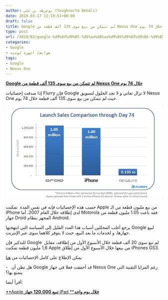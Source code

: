 ```yaml
---
author: يوغرطة بن علي (Youghourta Benali)
date: 2010-03-17 11:19:51+00:00
draft: false
title: Google لم تتمكن من بيع سوى 135 ألف قطعة من Nexus One خلال 74 يوم
type: post
url: /2010/03/google-%d9%84%d9%85-%d8%aa%d8%aa%d9%85%d9%83%d9%86-%d9%85%d9%86-%d8%a8%d9%8a%d8%b9-%d8%b3%d9%88%d9%89-135-%d8%a3%d9%84%d9%81-%d9%82%d8%b7%d8%b9%d8%a9-%d9%85%d9%86-nexus-one-%d8%ae%d9%84%d8%a7%d9%84-74/
categories:
- Google
- هواتف/ أجهزة لوحية
tags:
- Google
- Nexus One
---
```


[**Google لم تتمكن من بيع سوى 135 ألف قطعة من Nexus One خلال 74 يوم**](https://www.it-scoop.com/2010/03/google-%d9%84%d9%85-%d8%aa%d8%aa%d9%85%d9%83%d9%86-%d9%85%d9%86-%d8%a8%d9%8a%d8%b9-%d8%b3%d9%88%d9%89-135-%d8%a3%d9%84%d9%81-%d9%82%d8%b7%d8%b9%d8%a9-%d9%85%d9%86-nexus-one-%d8%ae%d9%84%d8%a7%d9%84-74/)


إذا صدقت إحصائيات Flurry فإن Google لا تزال تعاني و لا تجد الحلول لتسويق Nexus One حيث لم تتمكن من بيع سوى 135 ألف قطعة خلال 74 يوم.

[![](Flurry_n1.JPG)
](https://www.it-scoop.com/2010/03/google-%d9%84%d9%85-%d8%aa%d8%aa%d9%85%d9%83%d9%86-%d9%85%d9%86-%d8%a8%d9%8a%d8%b9-%d8%b3%d9%88%d9%89-135-%d8%a3%d9%84%d9%81-%d9%82%d8%b7%d8%b9%d8%a9-%d9%85%d9%86-nexus-one-%d8%ae%d9%84%d8%a7%d9%84-74/)

حسب هذه الإحصائيات فإنه في نفس المدة  تمكنت Apple من بيع مليون قطعة من الـ iPhone لدى إطلاقه خلال العام 2007، أما Motorola فقد باعت 1.05 مليون قطعة من جهاز Droid المجهز بنظام Android.

يرجع أغلب المحللين أسباب هذا العدد القليل إلى السياسة التي انتهجتها Google لبيع جهازها، و لخدمات ما بعد البيع، حيث لا يتوفر كلاهما سوى عبر الإنترنت.

للتذكير فإن Google  لم تبع سوى 20 ألف قطعة خلال الأسبوع الأول من إطلاقه، مقابل 1,6 مليون قطعة تمكنت Apple من بيعها خلال الأسبوع الأول من إطلاق iPhones GS3.

يمكن الإطلاع على كامل الإحصائيات من [هنا](http://blog.flurry.com/bid/31410/Day-74-Sales-Apple-iPhone-vs-Google-Nexus-One-vs-Motorola-Droid)

-   هل تظن أن Google قد أخفقت فعلا في جهاز Nexus One رغم المزايا التقنية التي يتمتع بها؟

أقرأ أيضا:

[**Apple ****تبيع 120,000 جهاز**** iPad ****خلال يوم واحد**](../../../../../2010/03/apple-%d8%aa%d8%a8%d9%8a%d8%b9-120000-%d8%ac%d9%87%d8%a7%d8%b2-ipad-%d8%ae%d9%84%d8%a7%d9%84-%d9%8a%d9%88%d9%85-%d9%88%d8%a7%d8%ad%d8%af/)
